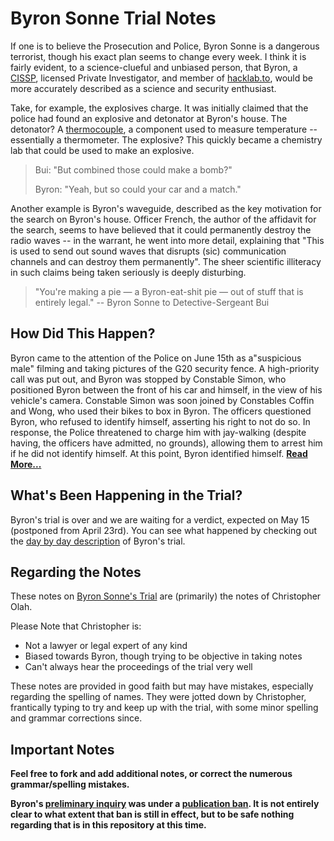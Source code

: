 Byron Sonne Trial Notes
=======================

If one is to believe the Prosecution and Police, Byron Sonne is a dangerous terrorist, though his exact plan seems to change every week. I think it is fairly evident, to a science-clueful and unbiased person, that Byron, a [CISSP](http://en.wikipedia.org/wiki/Certified_Information_Systems_Security_Professional), licensed Private Investigator, and member of [hacklab.to](http://hacklab.to/), would be more accurately described as a science and security enthusiast.

Take, for example, the explosives charge. It was initially claimed that the police had found an explosive and detonator at Byron's house. The detonator? A [thermocouple](http://en.wikipedia.org/wiki/Thermocouple), a component used to measure temperature -- essentially a thermometer. The explosive? This quickly became a chemistry lab that could be used to make an explosive.

> Bui: "But combined those could make a bomb?"
>
> Byron: "Yeah, but so could your car and a match."

Another example is Byron's waveguide, described as the key motivation for the search on Byron's house. Officer French, the author of the affidavit for the search, seems to have believed that it could permanently destroy the radio waves -- in the warrant, he went into more detail, explaining that "This is used to send out sound waves that disrupts (sic) communication channels and can destroy them permanently". The sheer scientific illiteracy in such claims being taken seriously is deeply disturbing.

> "You're making a pie — a Byron-eat-shit pie — out of stuff that is entirely legal." -- Byron Sonne to Detective-Sergeant Bui

How Did This Happen?
--------------------

Byron came to the attention of the Police on June 15th as a"suspicious male" filming and taking pictures of the G20 security fence. A high-priority call was put out, and Byron was stopped by Constable Simon, who positioned Byron between the front of his car and himself, in the view of his vehicle's camera. Constable Simon was soon joined by Constables Coffin and Wong, who used their bikes to box in Byron. The officers questioned Byron, who refused to identify himself, asserting his right to not do so. In response, the Police threatened to charge him with jay-walking (despite having, the officers have admitted, no grounds), allowing them to arrest him if he did not identify himself. At this point, Byron identified himself. [**Read More...**](https://github.com/colah/ByronTrialNotes/blob/master/synthesis/arrest.md)

What's Been Happening in the Trial?
-----------------------------------

Byron's trial is over and we are waiting for a verdict, expected on May 15 (postponed from April 23rd). You can see what happened by checking out the [day by day description](https://github.com/colah/ByronTrialNotes/blob/master/days.md) of Byron's trial.

Regarding the Notes
-------------------

These notes on [Byron Sonne's Trial](http://freebyron.org/index.php/Main_Page) are (primarily) the notes of Christopher Olah.

Please Note that Christopher is:

 * Not a lawyer or legal expert of any kind
 * Biased towards Byron, though trying to be objective in taking notes
 * Can't always hear the proceedings of the trial very well

These notes are provided in good faith but may have mistakes, especially regarding the spelling of names. They were jotted down by Christopher, frantically typing to try and keep up with the trial, with some minor spelling and grammar corrections since.

Important Notes
---------------

**Feel free to fork and add additional notes, or correct the numerous grammar/spelling mistakes.**

**Byron's [preliminary inquiry](http://info.lawyershop.ca/criminal/index.php/archives/2009/06/12/the-purpose-of-a-preliminary-inquiry/) was under a [publication ban](http://en.wikipedia.org/wiki/Publication_ban). It is not entirely clear to what extent that ban is still in effect, but to be safe nothing regarding that is in this repository at this time.**


